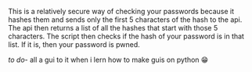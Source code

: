  This is a relatively secure way of checking your passwords because it hashes them and sends only the first 5 characters of the hash to the api. The api then returns a list of all the hashes that start with those 5 characters. The script then checks if the hash of your password is in that list. If it is, then your password is pwned.
 
 
*to do*-
all a gui to it when i lern how to make guis on python 😁
